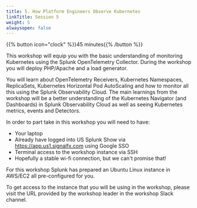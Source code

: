 ```yaml
---
title: 5. How Platform Engineers Observe Kubernetes
linkTitle: Session 5 
weight: 5
alwaysopen: false
---
```


{{% button icon="clock" %}}45 minutes{{% /button %}}

This workshop will equip you with the basic understanding of monitoring Kubernetes using the Splunk OpenTelemetry Collector. During the workshop you will deploy PHP/Apache and a load generator.

You will learn about OpenTelemetry Receivers, Kubernetes Namespaces, ReplicaSets, Kubernetes Horizontal Pod AutoScaling and how to monitor all this using the Splunk Observability Cloud. The main learnings from the workshop will be a better understanding of the Kubernetes Navigator (and Dashboards) in Splunk Observability Cloud as well as seeing Kubernetes metrics, events and Detectors.

In order to part take in this workshop you will need to have:

- Your laptop
- Already have logged into US Splunk Show via <https://app.us1.signalfx.com> using Google SSO
- Terminal access to the workshop instance via SSH
- Hopefully a stable wi-fi connection, but we can't promise that!

For this workshop Splunk has prepared an Ubuntu Linux instance in AWS/EC2 all pre-configured for you.

To get access to the instance that you will be using in the workshop, please visit the URL provided by the workshop leader in the workshop Slack channel.
